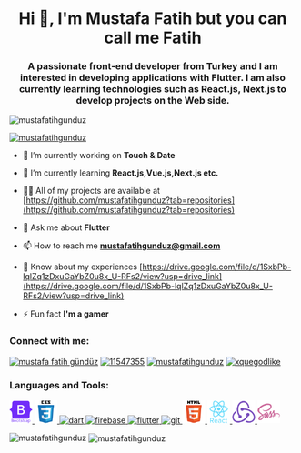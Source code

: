 <h1 align="center">Hi 👋, I'm Mustafa Fatih but you can call me Fatih</h1>
<h3 align="center">A passionate front-end developer from Turkey and I am interested in developing applications with Flutter. I am also currently learning technologies such as React.js, Next.js to develop projects on the Web side.</h3>

<p align="left"> <img src="https://komarev.com/ghpvc/?username=mustafatihgunduz&label=Profile%20views&color=0e75b6&style=flat" alt="mustafatihgunduz" /> </p>

<p align="left"> <a href="https://github.com/ryo-ma/github-profile-trophy"><img src="https://github-profile-trophy.vercel.app/?username=mustafatihgunduz" alt="mustafatihgunduz" /></a> </p>

- 🔭 I’m currently working on **Touch & Date**

- 🌱 I’m currently learning **React.js,Vue.js,Next.js etc.**

- 👨‍💻 All of my projects are available at [https://github.com/mustafatihgunduz?tab=repositories](https://github.com/mustafatihgunduz?tab=repositories)

- 💬 Ask me about **Flutter**

- 📫 How to reach me **mustafatihgunduz@gmail.com**

- 📄 Know about my experiences [https://drive.google.com/file/d/1SxbPb-lqlZq1zDxuGaYbZ0u8x_U-RFs2/view?usp=drive_link](https://drive.google.com/file/d/1SxbPb-lqlZq1zDxuGaYbZ0u8x_U-RFs2/view?usp=drive_link)

- ⚡ Fun fact **I'm a gamer**

<h3 align="left">Connect with me:</h3>
<p align="left">
<a href="https://linkedin.com/in/mustafa fatih gündüz" target="blank"><img align="center" src="https://raw.githubusercontent.com/rahuldkjain/github-profile-readme-generator/master/src/images/icons/Social/linked-in-alt.svg" alt="mustafa fatih gündüz" height="30" width="40" /></a>
<a href="https://stackoverflow.com/users/11547355" target="blank"><img align="center" src="https://raw.githubusercontent.com/rahuldkjain/github-profile-readme-generator/master/src/images/icons/Social/stack-overflow.svg" alt="11547355" height="30" width="40" /></a>
<a href="https://instagram.com/mustafatihgunduz" target="blank"><img align="center" src="https://raw.githubusercontent.com/rahuldkjain/github-profile-readme-generator/master/src/images/icons/Social/instagram.svg" alt="mustafatihgunduz" height="30" width="40" /></a>
<a href="https://www.leetcode.com/xquegodlike" target="blank"><img align="center" src="https://raw.githubusercontent.com/rahuldkjain/github-profile-readme-generator/master/src/images/icons/Social/leet-code.svg" alt="xquegodlike" height="30" width="40" /></a>
</p>

<h3 align="left">Languages and Tools:</h3>
<p align="left"> <a href="https://getbootstrap.com" target="_blank" rel="noreferrer"> <img src="https://raw.githubusercontent.com/devicons/devicon/master/icons/bootstrap/bootstrap-plain-wordmark.svg" alt="bootstrap" width="40" height="40"/> </a> <a href="https://www.w3schools.com/css/" target="_blank" rel="noreferrer"> <img src="https://raw.githubusercontent.com/devicons/devicon/master/icons/css3/css3-original-wordmark.svg" alt="css3" width="40" height="40"/> </a> <a href="https://dart.dev" target="_blank" rel="noreferrer"> <img src="https://www.vectorlogo.zone/logos/dartlang/dartlang-icon.svg" alt="dart" width="40" height="40"/> </a> <a href="https://firebase.google.com/" target="_blank" rel="noreferrer"> <img src="https://www.vectorlogo.zone/logos/firebase/firebase-icon.svg" alt="firebase" width="40" height="40"/> </a> <a href="https://flutter.dev" target="_blank" rel="noreferrer"> <img src="https://www.vectorlogo.zone/logos/flutterio/flutterio-icon.svg" alt="flutter" width="40" height="40"/> </a> <a href="https://git-scm.com/" target="_blank" rel="noreferrer"> <img src="https://www.vectorlogo.zone/logos/git-scm/git-scm-icon.svg" alt="git" width="40" height="40"/> </a> <a href="https://www.w3.org/html/" target="_blank" rel="noreferrer"> <img src="https://raw.githubusercontent.com/devicons/devicon/master/icons/html5/html5-original-wordmark.svg" alt="html5" width="40" height="40"/> </a> <a href="https://reactjs.org/" target="_blank" rel="noreferrer"> <img src="https://raw.githubusercontent.com/devicons/devicon/master/icons/react/react-original-wordmark.svg" alt="react" width="40" height="40"/> </a> <a href="https://redux.js.org" target="_blank" rel="noreferrer"> <img src="https://raw.githubusercontent.com/devicons/devicon/master/icons/redux/redux-original.svg" alt="redux" width="40" height="40"/> </a> <a href="https://sass-lang.com" target="_blank" rel="noreferrer"> <img src="https://raw.githubusercontent.com/devicons/devicon/master/icons/sass/sass-original.svg" alt="sass" width="40" height="40"/> </a> </p>

<p><img align="left" src="https://github-readme-stats.vercel.app/api/top-langs?username=mustafatihgunduz&show_icons=true&locale=en&layout=compact" alt="mustafatihgunduz" /></p>

<p>&nbsp;<img align="center" src="https://github-readme-stats.vercel.app/api?username=mustafatihgunduz&show_icons=true&locale=en" alt="mustafatihgunduz" /></p>
